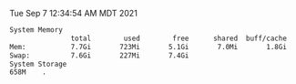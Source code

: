 Tue Sep  7 12:34:54 AM MDT 2021
```bash
System Memory
               total        used        free      shared  buff/cache   available
Mem:           7.7Gi       723Mi       5.1Gi       7.0Mi       1.8Gi       6.6Gi
Swap:          7.6Gi       227Mi       7.4Gi
System Storage
658M	.
```
```bash
